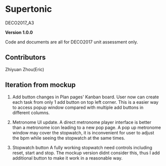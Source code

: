 # Supertonic

DECO2017_A3

**Version 1.0.0**

Code and documents are all for DECO2017 unit assessment only.

## Contributors

Zhiyuan Zhou(Eric)

## Iteration from mockup

1) Add button changes in Plan pages' Kanban board. 
User now can create each task from only 1 add button on top left corner. This is a easier way to access popup window compared with multiple add buttons in different columns.

2) Metronome UI update.
A direct metronome player interface is better than a metronome icon leading to a new pop page. A pop up metronome window may cover the stopwatch, it is inconvenient for user to adjust the bpm while seeing the stopwatch at the same times.

3) Stopwatch button
A fully working stopwatch need controls including reset, start and stop. The mockup version didnt consider this, thus I add additional button to make it work in a reasonable way.

